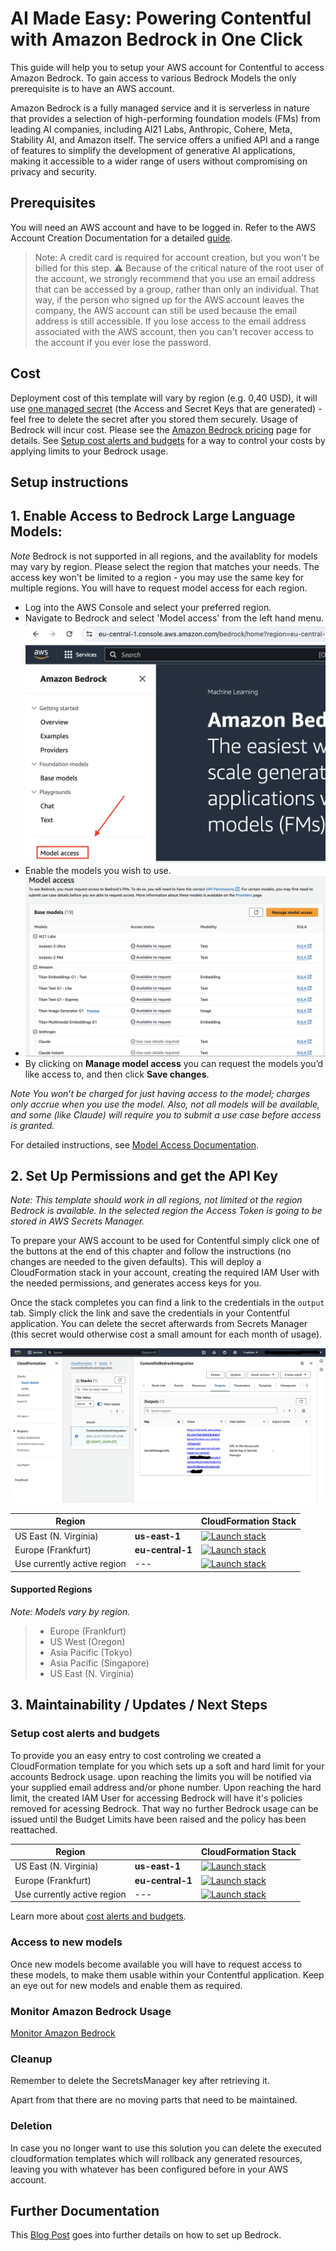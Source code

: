 # AI Made Easy: Powering Contentful with Amazon Bedrock in One Click

This guide will help you to setup your AWS account for Contentful to access Amazon Bedrock. To gain access to various Bedrock Models the only prerequisite is to have an AWS account.

Amazon Bedrock is a fully managed service and it is serverless in nature that provides a selection of high-performing foundation models (FMs) from leading AI companies, including AI21 Labs, Anthropic, Cohere, Meta, Stability AI, and Amazon itself. The service offers a unified API and a range of features to simplify the development of generative AI applications, making it accessible to a wider range of users without compromising on privacy and security.


## Prerequisites

 You will need an AWS account and have to be logged in. Refer to the AWS Account Creation Documentation for a detailed [guide](https://docs.aws.amazon.com/accounts/latest/reference/manage-acct-creating.html).

> Note: A credit card is required for account creation, but you won't be billed for this step.
> :warning:
> Because of the critical nature of the root user of the account, we strongly recommend that you use an email address that can be accessed by a group, rather than only an individual. That way, if the person who signed up for the AWS account leaves the company, the AWS account can still be used because the email address is still accessible. If you lose access to the email address associated with the AWS account, then you can't recover access to the account if you ever lose the password.

## Cost

Deployment cost of this template will vary by region (e.g. 0,40 USD), it will use [one managed secret](https://aws.amazon.com/de/secrets-manager/pricing/) (the Access and Secret Keys that are generated) - feel free to delete the secret after you stored them securely.
Usage of Bedrock will incur cost. Please see the [Amazon Bedrock pricing](https://aws.amazon.com/de/bedrock/pricing/) page for details. See [Setup cost alerts and budgets](#setup-cost-alerts-and-budgets) for a way to control your costs by applying limits to your Bedrock usage.

## Setup instructions


## 1. **Enable Access to Bedrock Large Language Models:**

*Note* Bedrock is not supported in all regions, and the availablity for models may vary by region. Please select the region that matches your needs. The access key won't be limited to a region - you may use the same key for multiple regions. You will have to request model access for each region.
    
*   Log into the AWS Console and select your preferred region.
*   Navigate to Bedrock and select 'Model access' from the left hand menu. ![Alt text](<instructions/bedrock-model-access.png>)
*   Enable the models you wish to use.
*   ![Screenshot of the model selection screen](./instructions/overview.png)
*   By clicking on **Manage model access** you can request the models you’d like access to, and then click **Save changes**.

*Note You won’t be charged for just having access to the model; charges only accrue when you use the model. Also, not all models will be available, and some (like Claude) will require you to submit a use case before access is granted.*

For detailed instructions, see [Model Access Documentation](https://docs.aws.amazon.com/bedrock/latest/userguide/model-access.html).

## 2. Set Up Permissions and get the API Key
    
*Note: This template should work in all regions, not limited ot the region Bedrock is available. In the selected region the Access Token is going to be stored in AWS Secrets Manager.*

To prepare your AWS account to be used for Contentful simply click one of the buttons at the end of this chapter and follow the instructions (no changes are needed to the given defaults). This will deploy a CloudFormation stack in your account, creating the required IAM User with the needed permissions, and generates access keys for you.

Once the stack completes you can find a link to the credentials in the `output` tab. Simply click the link and save the credentials in your Contentful application. You can delete the secret afterwards from Secrets Manager (this secret would otherwise cost a small amount for each month of usage).

![Alt text](instructions/secretsmanager.png)

| Region |     | CloudFormation Stack |
| ---    | --- | --- |
| US East (N. Virginia) | **us-east-1** | [![Launch stack](https://s3.amazonaws.com/cloudformation-examples/cloudformation-launch-stack.png)](https://us-east-1.console.aws.amazon.com/cloudformation/home?region=us-east-1#/stacks/new?stackName=ContentfulBedrockIntegration&templateURL=https://raw.githubusercontent.com/AndreBaumeier/contentful-bedrock/main/bedrock.yml) |
| Europe (Frankfurt) | **eu-central-1** | [![Launch stack](https://s3.amazonaws.com/cloudformation-examples/cloudformation-launch-stack.png)](https://eu-central-1.console.aws.amazon.com/cloudformation/home?region=eu-central-1#/stacks/new?stackName=ContentfulBedrockIntegration&templateURL=https://raw.githubusercontent.com/AndreBaumeier/contentful-bedrock/main/bedrock.yml) |
| Use currently active region | --- | [![Launch stack](https://s3.amazonaws.com/cloudformation-examples/cloudformation-launch-stack.png)](https://console.aws.amazon.com/cloudformation/home?#/stacks/new?stackName=ContentfulBedrockIntegration&templateURL=https://raw.githubusercontent.com/AndreBaumeier/contentful-bedrock/main/bedrock.yml) |

#### Supported Regions
*Note: Models vary by region.*

>- Europe (Frankfurt)
>- US West (Oregon)
>- Asia Pacific (Tokyo)
>- Asia Pacific (Singapore)
>- US East (N. Virginia)


## 3. Maintainability / Updates / Next Steps

### Setup cost alerts and budgets

To provide you an easy entry to cost controling we created a CloudFormation template for you which sets up a soft and hard limit for your accounts Bedrock usage. upon reaching the limits you will be notified via your supplied email address and/or phone number. Upon reaching the hard limit, the created IAM User for accessing Bedrock will have it's policies removed for acessing Bedrock. That way no further Bedrock usage can be issued until the Budget Limits have been raised and the policy has been reattached.

| Region |     | CloudFormation Stack |
| ---    | --- | --- |
| US East (N. Virginia) | **us-east-1** | [![Launch stack](https://s3.amazonaws.com/cloudformation-examples/cloudformation-launch-stack.png)](https://us-east-1.console.aws.amazon.com/cloudformation/home?region=us-east-1#/stacks/new?stackName=ContentfulBedrockIntegration&templateURL=https://raw.githubusercontent.com/AndreBaumeier/contentful-bedrock/main/billing-alarm.yml) |
| Europe (Frankfurt) | **eu-central-1** | [![Launch stack](https://s3.amazonaws.com/cloudformation-examples/cloudformation-launch-stack.png)](https://eu-central-1.console.aws.amazon.com/cloudformation/home?region=eu-central-1#/stacks/new?stackName=ContentfulBedrockIntegration&templateURL=https://raw.githubusercontent.com/AndreBaumeier/contentful-bedrock/main/billing-alarm.yml) |
| Use currently active region | --- | [![Launch stack](https://s3.amazonaws.com/cloudformation-examples/cloudformation-launch-stack.png)](https://console.aws.amazon.com/cloudformation/home?#/stacks/new?stackName=ContentfulBedrockIntegration&templateURL=https://raw.githubusercontent.com/AndreBaumeier/contentful-bedrock/main/billing-alarm.yml) |

Learn more about [cost alerts and budgets](https://docs.aws.amazon.com/cost-management/latest/userguide/budgets-managing-costs.html).


### Access to new models

Once new models become available you will have to request access to these models, to make them usable within your Contentful application. Keep an eye out for new models and enable them as required.

### Monitor Amazon Bedrock Usage

[Monitor Amazon Bedrock](https://docs.aws.amazon.com/bedrock/latest/userguide/monitoring.html)

### Cleanup

Remember to delete the SecretsManager key after retrieving it.

Apart from that there are no moving parts that need to be maintained.

### Deletion

In case you no longer want to use this solution you can delete the executed cloudformation templates which will rollback any generated resources, leaving you with whatever has been configured before in your AWS account.

## Further Documentation ##

This [Blog Post](https://community.aws/content/2ZAHJMCN4Ffi6W2DPJFIgq8MHkX/aws-bedrock---learning-series---blog-1) goes into further details on how to set up Bedrock.
